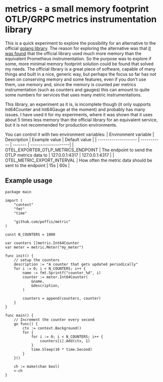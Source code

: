 # metrics - a small memory footprint OTLP/GRPC metrics instrumentation library

This is a quick experiment to explore the possibility for an alternative to the official [golang library](https://github.com/open-telemetry/opentelemetry-go). The reason for exploring the alternative was that [it was found](https://github.com/open-telemetry/opentelemetry-go/issues/6260) that the official library used much more memory than the equivalent Prometheus instrumentation. So the purpose was to explore if some, more minimal memory footprint solution could be found that solved my needs. The official library is a great piece of software, capable of many things and built in a nice, generic way, but perhaps the focus so far has not been on conserving memory and some features, even if you don't use them, use memory and, since the memory is counted per metrics instrumentation (such as counters and gauges) this can amount to quite some numbers for services that uses many metric instrumentations. 

This library, an experiment as it is, is incomplete though (it only supports
Int64Counter and Int64Gauge at the moment) and probably has many issues. I have used it for my experiments, where it was shown that it uses about 5 times less memory than the official library for an equivalent service, but it is not recommended for production environments. 

You can control it with two environment variables:
| Environment variable | Description | Example value | Default value |
| -------------------- | ----------- | ------- | --------------------|
| OTEL_EXPORTER_OTLP_METRICS_ENDPOINT | The endpoint to send the OTLP metrics data to | 127.0.0.1:4317 | 127.0.0.1:4317 |
| OTEL_METRIC_EXPORT_INTERVAL | How often the metric data should be sent to the endpoint | 15s | 60s |

## Example usage
```golang
package main

import (
	"context"
	"fmt"
	"time"

	"github.com/peffis/metric"
)

const N_COUNTERS = 1000

var counters []metric.Int64Counter
var meter = metric.Meter("my_meter")

func init() {
	// setup the counters
	description := "A counter that gets updated periodically"
	for i := 0; i < N_COUNTERS; i++ {
		name := fmt.Sprintf("counter_%d", i)
		counter := meter.Int64Counter(
			&name,
			&description,
		)

		counters = append(counters, counter)
	}
}

func main() {
	// Increment the counter every second
	go func() {
		ctx := context.Background()
		for {
			for i := 0; i < N_COUNTERS; i++ {
				counters[i].Add(ctx, 1)
			}
			time.Sleep(10 * time.Second)
		}
	}()

	ch := make(chan bool)
	<-ch
}
```
